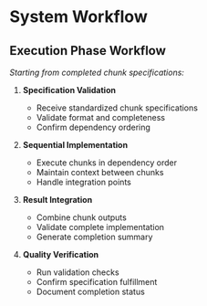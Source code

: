 # System Workflow

## Execution Phase Workflow

*Starting from completed chunk specifications:*

1. **Specification Validation**
   - Receive standardized chunk specifications
   - Validate format and completeness
   - Confirm dependency ordering

2. **Sequential Implementation**
   - Execute chunks in dependency order
   - Maintain context between chunks
   - Handle integration points

3. **Result Integration**
   - Combine chunk outputs
   - Validate complete implementation
   - Generate completion summary

4. **Quality Verification**
   - Run validation checks
   - Confirm specification fulfillment
   - Document completion status